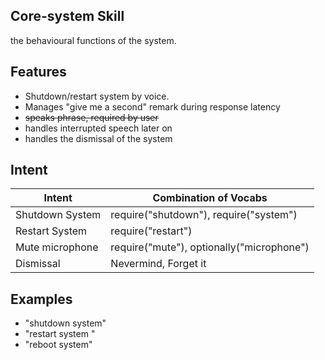 ## Core-system Skill
the behavioural functions of the system.

## Features
- Shutdown/restart system by voice.
- Manages "give me a second" remark during response latency
- <s>speaks phrase, required by user</s>
- handles interrupted speech later on
- handles the dismissal of the system 

## Intent
 Intent | Combination of Vocabs |
--------|-----------------------|
 Shutdown System | require("shutdown"), require("system")|
 Restart System |require("restart")|
 Mute microphone | require("mute"), optionally("microphone")|
Dismissal| Nevermind, Forget it |



## Examples
 - "shutdown system"
 - "restart system "
 - "reboot system"
